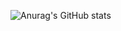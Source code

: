 ![Anurag's GitHub stats](https://github-readme-stats.vercel.app/api?username=woundmee&show_icons=true&theme=tokyonight)
